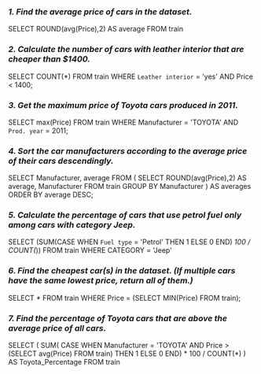 ### _1. Find the average price of cars in the dataset._
SELECT ROUND(avg(Price),2) AS average FROM train
</br>

### _2. Calculate the number of cars with leather interior that are cheaper than $1400._
SELECT COUNT(*) FROM train WHERE `Leather interior` = 'yes' AND Price < 1400;
</br>

### _3. Get the maximum price of Toyota cars produced in 2011._
SELECT max(Price) FROM train WHERE Manufacturer = 'TOYOTA' AND `Prod. year` = 2011;
</br>

### _4. Sort the car manufacturers according to the average price of their cars descendingly._
SELECT Manufacturer, average FROM 
( 
	SELECT ROUND(avg(Price),2) AS average, Manufacturer FROM train GROUP BY Manufacturer 
) AS averages
ORDER BY average DESC;
</br>

### _5. Calculate the percentage of cars that use petrol fuel only among cars with category Jeep._
SELECT (SUM(CASE WHEN `Fuel type` = 'Petrol' THEN 1 ELSE 0 END) *100 / COUNT(*))
FROM train 
WHERE CATEGORY = 'Jeep'
</br>

### _6. Find the cheapest car(s) in the dataset. (If multiple cars have the same lowest price, return all of them.)_
SELECT * 
FROM train 
WHERE Price = (SELECT MIN(Price) FROM train);
</br>

### _7. Find the percentage of Toyota cars that are above the average price of all cars._
SELECT ( SUM( CASE WHEN Manufacturer = 'TOYOTA' AND Price > (SELECT avg(Price) FROM train) THEN 1 ELSE 0 END) * 100 / COUNT(*) ) AS Toyota_Percentage
FROM train
</br>
